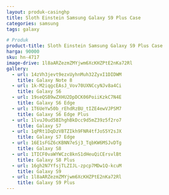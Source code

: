 ```yaml
---
layout: produk-casinghp
title: Sloth Einstein Samsung Galaxy S9 Plus Case
categories: samsung
tags: galaxy

# Produk
product-title: Sloth Einstein Samsung Galaxy S9 Plus Case
harga: 90000
sku: hn-4717
image-drive: 1l8aARZezmZMYjwm6XcKHZPtE2nKa72Rl
gallery:
  - url: 14zVh3jevt9ezxUyhnMuh32ZyxI1DIDWM
    title: Galaxy Note 8
  - url: 1k-M2iqgcEAsJ_Vov70UXNCcyNJv8a4Ci
    title: Galaxy S6
  - url: 19seQSB9wZXHU2DpDCK06PoiiKzkC7N4E
    title: Galaxy S6 Edge
  - url: 1T6UeYw50b_rEhdRzBU_tIZE4ewVJPSM7
    title: Galaxy S6 Edge Plus
  - url: 1lvuJ0ud5BIhghBkDcc9d5mZ39z5f2ro7
    title: Galaxy S7
  - url: 1qPRt1DqDzVBTZIkh9FNR4tfJoS5Y2sJX
    title: Galaxy S7 Edge
  - url: 16E1sFGZ6cKBNN7eSj3_TqbKW6MSJvDTg
    title: Galaxy S8
  - url: 1TICF0vaWYWCzc8knS1dHeuQiCErsvlBt
    title: Galaxy S8 Plus
  - url: 16gh2N7YfsjTLZIJL-zpcp7MDw1Q-kcuM
    title: Galaxy S9
  - url: 1l8aARZezmZMYjwm6XcKHZPtE2nKa72Rl
    title: Galaxy S9 Plus
---
```

